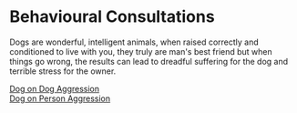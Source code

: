 Behavioural Consultations
=========================

Dogs are wonderful, intelligent animals, when raised correctly and conditioned to live with you, they truly are man&#39;s best friend but when things go wrong, the results can lead to dreadful suffering for the dog and terrible stress for the owner.


<a href="~/behavioural-consultations-dog-on-dog-aggression/index.html" class="btn btn-warning">Dog on Dog Aggression</a><br />
<a href="~/behavioural-consultations-dog-on-person-aggression/index.html" class="btn btn-danger">Dog on Person Aggression</a>